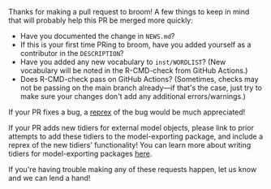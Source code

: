 Thanks for making a pull request to broom! A few things to keep in mind that will probably help this PR be merged more quickly:  

* Have you documented the change in `NEWS.md`?  
* If this is your first time PRing to broom, have you added yourself as a contributor in the `DESCRIPTION`?
* Have you added any new vocabulary to `inst/WORDLIST`? (New vocabulary will be noted in the R-CMD-check from GitHub Actions.)
* Does R-CMD-check pass on GitHub Actions? (Sometimes, checks may not be passing on the main branch already—if that's the case, just try to make sure your changes don't add any additional errors/warnings.) 

If your PR fixes a bug, a [reprex](https://github.com/tidyverse/reprex) of the bug would be much appreciated!

If your PR adds new tidiers for external model objects, please link to prior attempts to add these tidiers to the model-exporting package, and include a reprex of the new tidiers' functionality! You can learn more about writing tidiers for model-exporting packages [here](https://www.tidymodels.org/learn/develop/broom/).

If you're having trouble making any of these requests happen, let us know and we can lend a hand!
